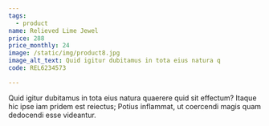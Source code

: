 ```yaml
---
tags:
  - product
name: Relieved Lime Jewel
price: 288
price_monthly: 24
image: /static/img/product8.jpg
image_alt_text: Quid igitur dubitamus in tota eius natura q
code: REL6234573

---
```

Quid igitur dubitamus in tota eius natura quaerere quid sit effectum? Itaque hic ipse iam pridem est reiectus; Potius inflammat, ut coercendi magis quam dedocendi esse videantur.
